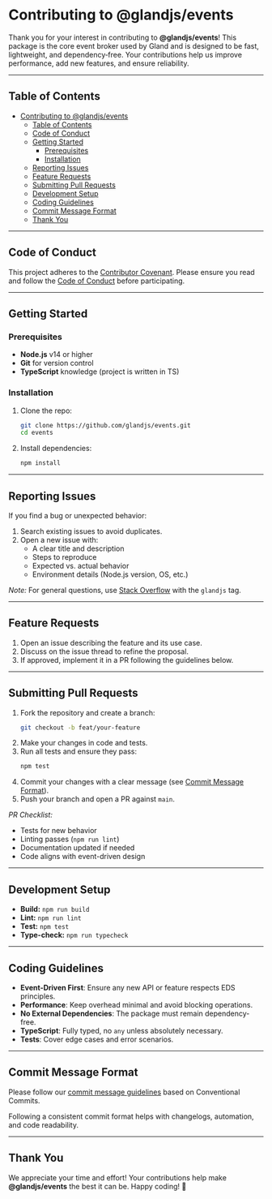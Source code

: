 # Contributing to @glandjs/events

Thank you for your interest in contributing to **@glandjs/events**! This package is the core event broker used by Gland and is designed to be fast, lightweight, and dependency‑free. Your contributions help us improve performance, add new features, and ensure reliability.

---

## Table of Contents

- [Contributing to @glandjs/events](#contributing-to-glandjsevents)
  - [Table of Contents](#table-of-contents)
  - [Code of Conduct](#code-of-conduct)
  - [Getting Started](#getting-started)
    - [Prerequisites](#prerequisites)
    - [Installation](#installation)
  - [Reporting Issues](#reporting-issues)
  - [Feature Requests](#feature-requests)
  - [Submitting Pull Requests](#submitting-pull-requests)
  - [Development Setup](#development-setup)
  - [Coding Guidelines](#coding-guidelines)
  - [Commit Message Format](#commit-message-format)
  - [Thank You](#thank-you)

---

## Code of Conduct

This project adheres to the [Contributor Covenant](https://www.contributor-covenant.org/). Please ensure you read and follow the [Code of Conduct](CODE_OF_CONDUCT.md) before participating.

---

## Getting Started

### Prerequisites

- **Node.js** v14 or higher
- **Git** for version control
- **TypeScript** knowledge (project is written in TS)

### Installation

1. Clone the repo:
   ```bash
   git clone https://github.com/glandjs/events.git
   cd events
   ```
2. Install dependencies:
   ```bash
   npm install
   ```

---

## Reporting Issues

If you find a bug or unexpected behavior:

1. Search existing issues to avoid duplicates.
2. Open a new issue with:
   - A clear title and description
   - Steps to reproduce
   - Expected vs. actual behavior
   - Environment details (Node.js version, OS, etc.)

_Note:_ For general questions, use [Stack Overflow](https://stackoverflow.com) with the `glandjs` tag.

---

## Feature Requests

1. Open an issue describing the feature and its use case.
2. Discuss on the issue thread to refine the proposal.
3. If approved, implement it in a PR following the guidelines below.

---

## Submitting Pull Requests

1. Fork the repository and create a branch:
   ```bash
   git checkout -b feat/your-feature
   ```
2. Make your changes in code and tests.
3. Run all tests and ensure they pass:
   ```bash
   npm test
   ```
4. Commit your changes with a clear message (see [Commit Message Format](#commit-message-format)).
5. Push your branch and open a PR against `main`.

_PR Checklist:_

- Tests for new behavior
- Linting passes (`npm run lint`)
- Documentation updated if needed
- Code aligns with event-driven design

---

## Development Setup

- **Build:** `npm run build`
- **Lint:** `npm run lint`
- **Test:** `npm test`
- **Type-check:** `npm run typecheck`

---

## Coding Guidelines

- **Event-Driven First**: Ensure any new API or feature respects EDS principles.
- **Performance**: Keep overhead minimal and avoid blocking operations.
- **No External Dependencies**: The package must remain dependency-free.
- **TypeScript**: Fully typed, no `any` unless absolutely necessary.
- **Tests**: Cover edge cases and error scenarios.

---

## Commit Message Format

Please follow our [commit message guidelines](./COMMIT_GUIDE.md) based on Conventional Commits.

Following a consistent commit format helps with changelogs, automation, and code readability.

---

## Thank You

We appreciate your time and effort! Your contributions help make **@glandjs/events** the best it can be. Happy coding! 🚀
